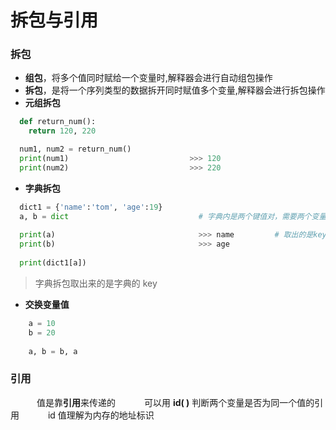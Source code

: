 # 拆包与引用
### 拆包
*  **组包**，将多个值同时赋给一个变量时,解释器会进行自动组包操作
*  **拆包**，是将一个序列类型的数据拆开同时赋值多个变量,解释器会进行拆包操作
  *  **元组拆包**
  
  ```python
    def return_num():
      return 120, 220

    num1, num2 = return_num()
    print(num1)                           >>> 120
    print(num2)                           >>> 220
  ```
  
  * **字典拆包**
  
  ```python
    dict1 = {'name':'tom', 'age':19}
    a, b = dict                             # 字典内是两个键值对，需要两个变量接收数据
    
    print(a)                                >>> name         # 取出的是key
    print(b)                                >>> age
    
    print(dict1[a])
  ```

> 字典拆包取出来的是字典的 key

*  **交换变量值**


```python
    a = 10
    b = 20
    
    a, b = b, a

```


### 引用
 &emsp;&emsp;&emsp;值是靠**引用**来传递的
 &emsp;&emsp;&emsp;可以用 **id( )** 判断两个变量是否为同一个值的引用
 &emsp;&emsp;&emsp;id 值理解为内存的地址标识


### 

